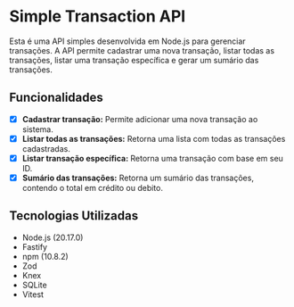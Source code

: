 # Simple Transaction API

Esta é uma API simples desenvolvida em Node.js para gerenciar transações. A API permite cadastrar uma nova transação, listar todas as transações, listar uma transação específica e gerar um sumário das transações.

## Funcionalidades

- [x] **Cadastrar transação:** Permite adicionar uma nova transação ao sistema.
- [x] **Listar todas as transações:** Retorna uma lista com todas as transações cadastradas.
- [x] **Listar transação específica:** Retorna uma transação com base em seu ID.
- [x] **Sumário das transações:** Retorna um sumário das transações, contendo o total em crédito ou debito.

## Tecnologias Utilizadas

- Node.js (20.17.0)
- Fastify
- npm (10.8.2)
- Zod
- Knex
- SQLite
- Vitest